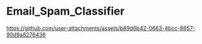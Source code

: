 # Email_Spam_Classifier





https://github.com/user-attachments/assets/b89d6b42-0663-4bcc-8657-90d9a8276436

